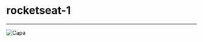 # rocketseat-1

---

![Capa](https://github.com/LucasSch2410/rocketseat-1/assets/45702317/53fa8eaf-43cc-48ca-abf9-63e5c2e418bf)
